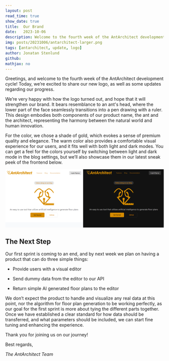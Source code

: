 ```yaml
---
layout: post
read_time: true
show_date: true
title:  Our Brand
date:   2023-10-06
description: Welcome to the fourth week of the AntArchitect development cycle! Today, we’re excited to share our new logo, as well as some updates regarding our progress.
img: posts/20231006/antarchitect-larger.png
tags: [antarchitect, update, logo]
author: Jonatan Stenlund
github:
mathjax: no
---
```

Greetings, and welcome to the fourth week of the AntArchitect development cycle! Today, we’re excited to share our new logo, as well as some updates regarding our progress.

We’re very happy with how the logo turned out, and hope that it will strengthen our brand. It bears resemblance to an ant's head, where the lower part of the face seamlessly transitions into a pen drawing with a ruler. This design embodies both components of our product name, the ant and the architect, representing the harmony between the natural world and human innovation.

For the color, we chose a shade of gold, which evokes a sense of premium quality and elegance. The warm color also provides a comfortable visual experience for our users, and it fits well with both light and dark modes. You can get a feel for the colors yourself by switching between light and dark mode in the blog settings, but we’ll also showcase them in our latest sneak peek of the frontend below.

![Theme Showcase](/assets/img/posts/20231006/theme.png)

## The Next Step

Our first sprint is coming to an end, and by next week we plan on having a product that can do three simple things:

* Provide users with a visual editor

* Send dummy data from the editor to our API

* Return simple AI generated floor plans to the editor

We don’t expect the product to handle and visualize any real data at this point, nor the algorithm for floor plan generation to be working perfectly, as our goal for the first sprint is more about tying the different parts together. Once we have established a clear standard for how data should be transferred, and what parameters should be included, we can start fine tuning and enhancing the experience.

Thank you for joining us on our journey!

Best regards,

*The AntArchitect Team*
